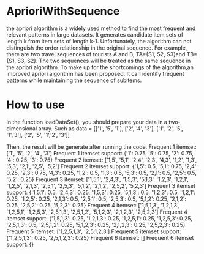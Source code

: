 # AprioriWithSequence
the apriori algorithm is a widely used method to find the most frequent and relevant patterns in large datasets. 
It generates candidate item sets of length k from item sets of length k-1.
Unfortunately, the algorithm can not distinguish the order relationship in the original sequence. 
For example, there are two travel sequences of tourists A and B, TA={S1, S2, S3}and TB={S1, S3, S2}. 
The two sequences will be treated as the same sequence in the apriori algorithm.
To make up for the shortcomings of the algorithm,an improved apriori algorithm has been proposed. 
It can identify frequent patterns while maintaining the sequence of subitems.

# How to use
In the function loadDataSet(), you should prepare your data in a two-dimensional array.
Such as data = [['1', '5', '1'], ['2', '4', '3'], ['1', '2', '5', '1','3'], ['2', '5', '1','2', '3']]

Then, the result will be generate after running the code. 
Frequent 1 itemset: ['1', '5', '2', '4', '3']
Frequent 1 itemset support: {'1': 0.75, '5': 0.75, '2': 0.75, '4': 0.25, '3': 0.75}
Frequent 2 itemset: ['1,5', '5,1', '2,4', '2,3', '4,3', '1,2', '1,3', '5,3', '2,1', '2,5', '5,2']
Frequent 2 itemset support: {'1,5': 0.5, '5,1': 0.75, '2,4': 0.25, '2,3': 0.75, '4,3': 0.25, '1,2': 0.5, '1,3': 0.5, '5,3': 0.5, '2,1': 0.5, '2,5': 0.5, '5,2': 0.25}
Frequent 3 itemset: ['1,5,1', '2,4,3', '1,5,3', '5,1,3', '1,2,3', '1,2,1', '1,2,5', '2,1,3', '2,5,1', '2,5,3', '5,1,2', '2,1,2', '2,5,2', '5,2,3']
Frequent 3 itemset support: {'1,5,1': 0.5, '2,4,3': 0.25, '1,5,3': 0.25, '5,1,3': 0.5, '1,2,3': 0.5, '1,2,1': 0.25, '1,2,5': 0.25, '2,1,3': 0.5, '2,5,1': 0.5, '2,5,3': 0.5, '5,1,2': 0.25, '2,1,2': 0.25, '2,5,2': 0.25, '5,2,3': 0.25}
Frequent 4 itemset: ['1,5,1,3', '1,2,1,3', '1,2,5,1', '1,2,5,3', '2,5,1,3', '2,5,1,2', '5,1,2,3', '2,1,2,3', '2,5,2,3']
Frequent 4 itemset support: {'1,5,1,3': 0.25, '1,2,1,3': 0.25, '1,2,5,1': 0.25, '1,2,5,3': 0.25, '2,5,1,3': 0.5, '2,5,1,2': 0.25, '5,1,2,3': 0.25, '2,1,2,3': 0.25, '2,5,2,3': 0.25}
Frequent 5 itemset: ['1,2,5,1,3', '2,5,1,2,3']
Frequent 5 itemset support: {'1,2,5,1,3': 0.25, '2,5,1,2,3': 0.25}
Frequent 6 itemset: []
Frequent 6 itemset support: {}
